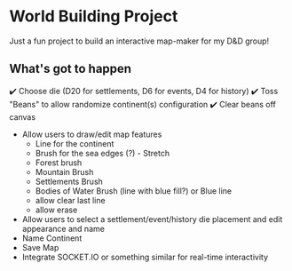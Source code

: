 # World Building Project

Just a fun project to build an interactive map-maker for my D&D group!

## What's got to happen

✔️ Choose die (D20 for settlements, D6 for events, D4 for history)
✔️ Toss "Beans" to allow randomize continent(s) configuration
✔️ Clear beans off canvas

- Allow users to draw/edit map features
  - Line for the continent
  - Brush for the sea edges (?) - Stretch
  - Forest brush
  - Mountain Brush
  - Settlements Brush
  - Bodies of Water Brush (line with blue fill?) or Blue line
  - allow clear last line
  - allow erase
- Allow users to select a settlement/event/history die placement and edit appearance and name
- Name Continent
- Save Map
- Integrate SOCKET.IO or something similar for real-time interactivity
